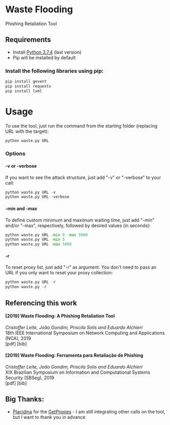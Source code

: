 # Waste Flooding
Phishing Retaliation Tool

## Requirements
  - Install [Python 3.7.4](https://www.python.org/downloads/) (last version)
  - Pip will be installed by default
  
### Install the following libraries using pip:
 ```python
pip install gevent
pip install requests
pip install lxml
```

# Usage
To use the tool, just run the command from the starting folder (replacing URL with the target):
 ```python
python waste.py URL
```

### Options
#### -v or -verbose
If you want to see the attack structure, just add "-v" or "-verbose" to your call:
 ```python
python waste.py URL -v
python waste.py URL -verbose
```
#### -min and -max
To define custom minimum and maximum waiting time, just add "-min" and/or "-max", respectively, followed by desired values (in seconds):
 ```python
python waste.py URL -min 0 -max 5000
python waste.py URL -min 5
python waste.py URL -max 5000
```
#### -r 
To reset proxy list, just add "-r" as argument. You don't need to pass an URL if you only want to reset your proxy collection:
 ```python
python waste.py URL -r
python waste.py -r
```

## Referencing this work

#### \[2019\] Waste Flooding: A Phishing Retaliation Tool 
*Cristoffer Leite, João Gondim, Priscila Solis and Eduardo Alchieri*
<br/> 18th IEEE International Symposium on Network Computing and Applications (NCA), 2019
<br/>\[pdf\] \[bib\]

#### \[2019\] Waste Flooding: Ferramenta para Retaliação de Phishing 
*Cristoffer Leite, João Gondim, Priscila Solis and Eduardo Alchieri*
<br/> XIX Brazilian Symposium on Information and Computational Systems Security (SBSeg), 2019
<br/>\[pdf\] \[bib\]

## Big Thanks:
  - [Placidina](https://github.com/Placidina) for the [GetProxies](https://github.com/Placidina/GetProxies) - I am still integrating other calls on the tool, but I want to thank you in advance
